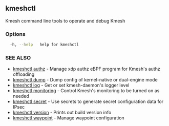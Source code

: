 ## kmeshctl

Kmesh command line tools to operate and debug Kmesh

### Options

```bash
  -h, --help   help for kmeshctl
```

### SEE ALSO

* [kmeshctl authz](kmeshctl_authz.md) - Manage xdp authz eBPF program for Kmesh's authz offloading
* [kmeshctl dump](kmeshctl_dump.md) - Dump config of kernel-native or dual-engine mode
* [kmeshctl log](kmeshctl_log.md) - Get or set kmesh-daemon's logger level
* [kmeshctl monitoring](kmeshctl_monitoring.md) - Control Kmesh's monitoring to be turned on as needed
* [kmeshctl secret](kmeshctl_secret.md) - Use secrets to generate secret configuration data for IPsec
* [kmeshctl version](kmeshctl_version.md) - Prints out build version info
* [kmeshctl waypoint](kmeshctl_waypoint.md) - Manage waypoint configuration
